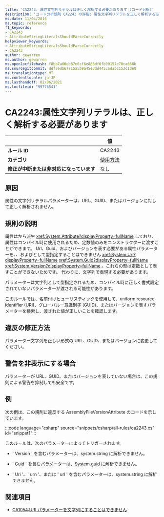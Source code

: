 ```yaml
---
title: 'CA2243: 属性文字列リテラルは正しく解析する必要があります (コード分析)'
description: 'コード分析規則 CA2243 の詳細: 属性文字列リテラルを正しく解析する必要があります'
ms.date: 11/04/2016
ms.topic: reference
f1_keywords:
- CA2243
- AttributeStringLiteralsShouldParseCorrectly
helpviewer_keywords:
- AttributeStringLiteralsShouldParseCorrectly
- CA2243
author: gewarren
ms.author: gewarren
ms.openlocfilehash: f8bb7a06eb87e6cf6e888df6fb90157e70ca666b
ms.sourcegitcommit: ddf7edb67715a5b9a45e3dd44536dabc153c1de0
ms.translationtype: MT
ms.contentlocale: ja-JP
ms.lasthandoff: 02/06/2021
ms.locfileid: "99776541"
---
```

# <a name="ca2243-attribute-string-literals-should-parse-correctly"></a>CA2243:属性文字列リテラルは、正しく解析する必要があります

| | 値 |
|-|-|
| **ルール ID** |CA2243|
| **カテゴリ** |[使用方法](usage-warnings.md)|
| **修正が中断または非対応になっています** |なし|

## <a name="cause"></a>原因

属性の文字列リテラルパラメーターは、URL、GUID、またはバージョンに対して正しく解析されません。

## <a name="rule-description"></a>規則の説明

属性はから派生 <xref:System.Attribute?displayProperty=fullName> しており、属性はコンパイル時に使用されるため、定数値のみをコンストラクターに渡すことができます。 Url、Guid、およびバージョンを表す必要がある属性パラメーターを、、およびとして型指定することはできません <xref:System.Uri?displayProperty=fullName> <xref:System.Guid?displayProperty=fullName> <xref:System.Version?displayProperty=fullName> 。これらの型は定数として表すことができないためです。 代わりに、文字列で表現する必要があります。

パラメーターは文字列として型指定されるため、コンパイル時に正しく書式設定されていないパラメーターが渡される可能性があります。

このルールでは、名前付けヒューリスティックを使用して、uniform resource identifier (URI)、グローバル一意識別子 (GUID)、またはバージョンを表すパラメーターを検索し、渡された値が正しいことを確認します。

## <a name="how-to-fix-violations"></a>違反の修正方法

パラメーター文字列を正しい形式の URL、GUID、またはバージョンに変更してください。

## <a name="when-to-suppress-warnings"></a>警告を非表示にする場合

パラメーターが URL、GUID、またはバージョンを表していない場合は、この規則による警告を抑制しても安全です。

## <a name="example"></a>例

次の例は、この規則に違反する AssemblyFileVersionAttribute のコードを示しています。

:::code language="csharp" source="snippets/csharp/all-rules/ca2243.cs" id="snippet1":::

このルールは、次のパラメーターによってトリガーされます。

- ' Version ' を含むパラメーターは、system.string に解析できません。

- ' Guid ' を含むパラメーターは、System.guid に解析できません。

- ' Uri '、' urn '、または ' url ' を含むパラメーターは、system.string に解析できません。

## <a name="see-also"></a>関連項目

- [CA1054:URI パラメーターを文字列にすることはできません](ca1054.md)
